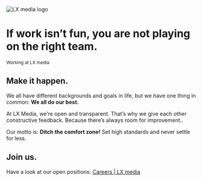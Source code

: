 ![LX media logo](https://lx-media.at/wp-content/uploads/2020/03/LX-media-logo.png)

# If work isn’t fun, you are not playing on the right team.
<sub>Working at LX media<sub>


## Make it happen.
We all have different backgrounds and goals in life, but we have one thing in common: **We all do our best.**

At LX Media, we’re open and transparent. That’s why we give each other constructive feedback. Because there’s always room for improvement..

Our motto is: **Ditch the comfort zone!** Set high standards and never settle for less.

## Join us.
Have a look at our open positions: [Careers | LX media](https://lx-media.at/en/careers/)
